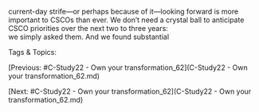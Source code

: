 current-day strife—or perhaps because of it—looking 
forward is more important to CSCOs than ever.
We don’t need a crystal ball to anticipate CSCO 
priorities over the next two to three years:  
we simply asked them. And we found substantial 

   Tags & Topics:
   

[Previous: #C-Study22 - Own your transformation_62](C-Study22 - Own your transformation_62.md)

[Next: #C-Study22 - Own your transformation_62](C-Study22 - Own your transformation_62.md)